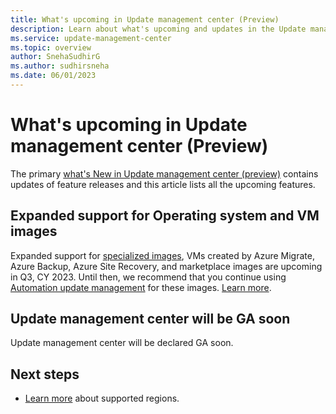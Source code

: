```yaml
---
title: What's upcoming in Update management center (Preview)
description: Learn about what's upcoming and updates in the Update management center (Preview) service.
ms.service: update-management-center
ms.topic: overview
author: SnehaSudhirG
ms.author: sudhirsneha
ms.date: 06/01/2023
---
```


# What's upcoming in Update management center (Preview)

The primary [what's New in Update management center (preview)](whats-new.md) contains updates of feature releases and this article lists all the upcoming features.

## Expanded support for Operating system and VM images
 
Expanded support for [specialized images](../virtual-machines/linux/imaging.md#specialized-images), VMs created by Azure Migrate, Azure Backup, Azure Site Recovery, and marketplace images are upcoming in Q3, CY 2023. Until then, we recommend that you continue using [Automation update management](../automation/update-management/overview.md) for these images. [Learn more](support-matrix.md#supported-operating-systems).

## Update management center will be GA soon

Update management center will be declared GA soon.

## Next steps

- [Learn more](support-matrix.md) about supported regions.